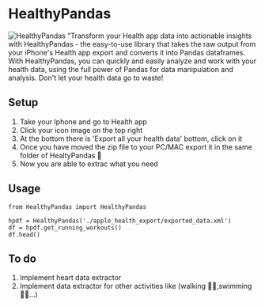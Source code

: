 # HealthyPandas
![HealthyPandas](https://imgbox.com/pONlxu0M)
"Transform your Health app data into actionable insights with HealthyPandas - the easy-to-use library that takes the raw output from your iPhone's Health app export and converts it into Pandas dataframes. With HealthyPandas, you can quickly and easily analyze and work with your health data, using the full power of Pandas for data manipulation and analysis. Don't let your health data go to waste!


## Setup
1. Take your Iphone and go to Health app
2. Click your icon image on the top right
3. At the bottom there is 'Export all your health data' bottom, click on it
4. Once you have moved the zip file to your PC/MAC export it in the same folder of HealtyPandas 🐼
5. Now you are able to extrac what you need 

## Usage
```
from HealthyPandas import HealthyPandas 

hpdf = HealthyPandas('./apple_health_export/exported_data.xml')
df = hpdf.get_running_workouts()
df.head()
```

## To do
1. Implement heart data extractor
2. Implement data extractor for other activities like (walking 🚶‍♂️,swimming 🏊‍♀️...)

